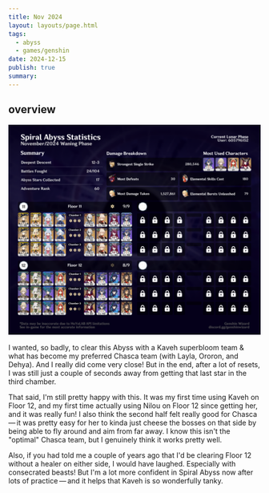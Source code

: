 ```yaml
---
title: Nov 2024
layout: layouts/page.html
tags:
  - abyss
  - games/genshin
date: 2024-12-15
publish: true
summary: 
---
```

## overview
![Abyss Overview](./photos/11-24_abyss.png)

I wanted, so badly, to clear this Abyss with a Kaveh superbloom team & what has become my preferred Chasca team (with Layla, Ororon, and Dehya). And I really did come very close! But in the end, after a lot of resets, I was still just a couple of seconds away from getting that last star in the third chamber. 

That said, I'm still pretty happy with this. It was my first time using Kaveh on Floor 12, and my first time actually using Nilou on Floor 12 since getting her, and it was really fun! I also think the second half felt really good for Chasca — it was pretty easy for her to kinda just cheese the bosses on that side by being able to fly around and aim from far away. I know this isn't the "optimal" Chasca team, but I genuinely think it works pretty well.

Also, if you had told me a couple of years ago that I'd be clearing Floor 12 without a healer on either side, I would have laughed. Especially with consecrated beasts! But I'm a lot more confident in Spiral Abyss now after lots of practice — and it helps that Kaveh is so wonderfully tanky. 